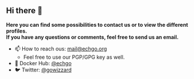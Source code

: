 ## Hi there 👋

**Here you can find some possibilities to contact us or to view the different profiles.<br>If you have any questions or comments, feel free to send us an email.**

- 📫  How to reach ous: [mail@echgo.org](mail@echgo.org) 
  - Feel free to use our PGP/GPG key as well.
- 🐳  Docker Hub: [@echgo](https://hub.docker.com/u/echgo)
- 🐦  Twitter: [@gowizzard](https://twitter.com/gowizzard)
